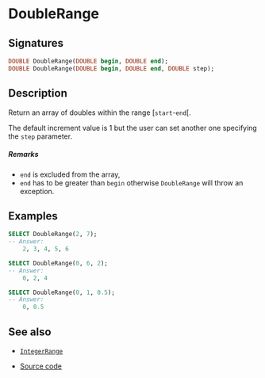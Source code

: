 # DoubleRange

## Signatures

```sql
DOUBLE DoubleRange(DOUBLE begin, DOUBLE end);
DOUBLE DoubleRange(DOUBLE begin, DOUBLE end, DOUBLE step);
```

## Description

Return an array of doubles within the range [`start`-`end`[.

The default increment value is 1 but the user can set another one specifying the `step` parameter.

##### Remarks

* `end` is excluded from the array,
* `end` has to be greater than `begin` otherwise `DoubleRange` will throw an exception.

## Examples

```sql
SELECT DoubleRange(2, 7);
-- Answer:
	2, 3, 4, 5, 6

SELECT DoubleRange(0, 6, 2);
-- Answer:
	0, 2, 4

SELECT DoubleRange(0, 1, 0.5);
-- Answer:
	0, 0.5
```

## See also

* [`IntegerRange`](../IntegerRange)

* <a href="https://github.com/orbisgis/h2gis/blob/master/h2gis-functions/src/main/java/org/h2gis/functions/system/DoubleRange.java" target="_blank">Source code</a>
